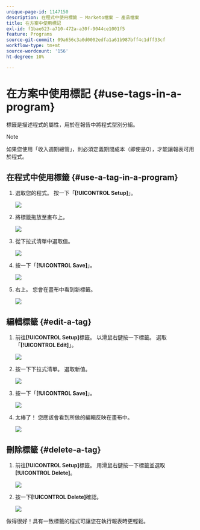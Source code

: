 ```yaml
---
unique-page-id: 1147150
description: 在程式中使用標籤 — Marketo檔案 — 產品檔案
title: 在方案中使用標記
exl-id: f1bae623-a710-472a-a30f-9044ce1001f5
feature: Programs
source-git-commit: 09a656c3a0d0002edfa1a61b987bff4c1dff33cf
workflow-type: tm+mt
source-wordcount: '156'
ht-degree: 10%

---
```


# 在方案中使用標記 {#use-tags-in-a-program}

標籤是描述程式的屬性，用於在報告中將程式型別分組。

>[!NOTE]
>
>如果您使用「收入週期總管」，則必須定義期間成本（即使是0），才能讓報表可用於程式。

## 在程式中使用標籤 {#use-a-tag-in-a-program}

1. 選取您的程式。 按一下「**[!UICONTROL Setup]**」。

   ![](assets/use-tags-in-a-program-1.png)

1. 將標籤拖放至畫布上。

   ![](assets/use-tags-in-a-program-2.png)

1. 從下拉式清單中選取值。

   ![](assets/use-tags-in-a-program-3.png)

1. 按一下「**[!UICONTROL Save]**」。

   ![](assets/use-tags-in-a-program-4.png)

1. 右上。 您會在畫布中看到新標籤。

   ![](assets/use-tags-in-a-program-5.png)

## 編輯標籤 {#edit-a-tag}

1. 前往&#x200B;**[!UICONTROL Setup]**&#x200B;標籤。 以滑鼠右鍵按一下標籤。 選取「**[!UICONTROL Edit]**」。

   ![](assets/use-tags-in-a-program-6.png)

1. 按一下下拉式清單。 選取新值。

   ![](assets/use-tags-in-a-program-7.png)

1. 按一下「**[!UICONTROL Save]**」。

   ![](assets/use-tags-in-a-program-8.png)

1. 太棒了！ 您應該會看到所做的編輯反映在畫布中。

   ![](assets/use-tags-in-a-program-9.png)

## 刪除標籤  {#delete-a-tag}

1. 前往&#x200B;**[!UICONTROL Setup]**&#x200B;標籤。 用滑鼠右鍵按一下標籤並選取&#x200B;**[!UICONTROL Delete]**。

   ![](assets/use-tags-in-a-program-10.png)

1. 按一下&#x200B;**[!UICONTROL Delete]**&#x200B;確認。

   ![](assets/use-tags-in-a-program-11.png)

做得很好！具有一致標籤的程式可讓您在執行報表時更輕鬆。
